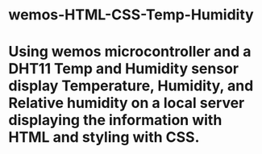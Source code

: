 # wemos-HTML-CSS-Temp-Humidity


# Using wemos microcontroller and a DHT11 Temp and Humidity sensor display Temperature, Humidity, and Relative humidity on a local server displaying the information with HTML and styling with CSS.

